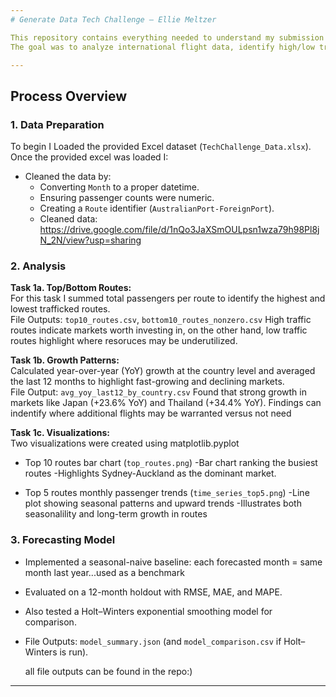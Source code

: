 ```yaml
---
# Generate Data Tech Challenge — Ellie Meltzer

This repository contains everything needed to understand my submission of the tech challenge.
The goal was to analyze international flight data, identify high/low traffic routes, detect geographic growth patterns, and build a simple predictive model for passenger demand.

---
```


## Process Overview

### 1. Data Preparation
To begin I Loaded the provided Excel dataset (`TechChallenge_Data.xlsx`).
Once the provided excel was loaded I:
- Cleaned the data by:
  - Converting `Month` to a proper datetime.
  - Ensuring passenger counts were numeric.
  - Creating a `Route` identifier (`AustralianPort-ForeignPort`).
  - Cleaned data: https://drive.google.com/file/d/1nQo3JaXSmOULpsn1wza79h98Pl8jN_2N/view?usp=sharing 

### 2. Analysis
**Task 1a. Top/Bottom Routes:**  
  For this task I summed total passengers per route to identify the highest and lowest trafficked routes.  
  File Outputs: `top10_routes.csv`, `bottom10_routes_nonzero.csv`
  High traffic routes indicate markets worth investing in, on the other hand, low traffic routes highlight where resoruces   may be underutilized.

**Task 1b. Growth Patterns:**  
  Calculated year-over-year (YoY) growth at the country level and averaged the last 12 months to highlight fast-growing and declining markets.  
  File Output: `avg_yoy_last12_by_country.csv`
  Found that strong growth in markets like Japan (+23.6% YoY) and Thailand (+34.4% YoY).
  Findings can indentify where additional flights may be warranted versus not need

**Task 1c. Visualizations:**  
  Two visualizations were created using matplotlib.pyplot
  - Top 10 routes bar chart (`top_routes.png`)
    -Bar chart ranking the busiest routes
    -Highlights Sydney-Auckland as the dominant market.
    
  - Top 5 routes monthly passenger trends (`time_series_top5.png`)
    -Line plot showing seasonal patterns and upward trends
    -Illustrates both seasonalility and long-term growth in routes

### 3. Forecasting Model 
- Implemented a seasonal-naive baseline: each forecasted month = same month last year...used as a benchmark
- Evaluated on a 12-month holdout with RMSE, MAE, and MAPE.  
- Also tested a Holt–Winters exponential smoothing model for comparison.  
- File Outputs: `model_summary.json` (and `model_comparison.csv` if Holt–Winters is run).

  all file outputs can be found in the repo:)
---
